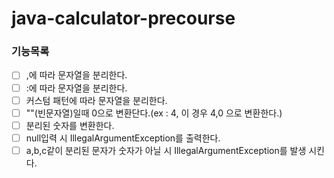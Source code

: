 # java-calculator-precourse

### 기능목록
- [ ] ,에 따라 문자열을 분리한다.
- [ ] :에 따라 문자열을 분리한다.
- [ ] 커스텀 패턴에 따라 문자열을 분리한다.
- [ ] ""(빈문자열)일때 0으로 변환단다.(ex : 4, 이 경우 4,0 으로 변환한다.)
- [ ] 분리된 숫자를 변환한다.
- [ ] null입력 시 IllegalArgumentException를 출력한다.
- [ ] a,b,c같이 분리된 문자가 숫자가 아닐 시 IllegalArgumentException를 발생 시킨다.
